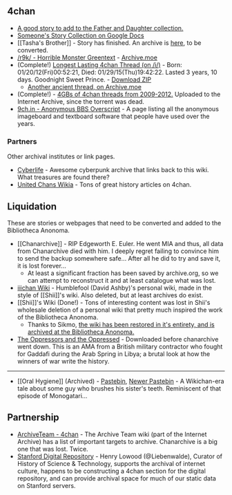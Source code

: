 ## 4chan

* [A good story to add to the Father and Daughter collection.](http://imgur.com/gallery/Tw5mdfx)
* [Someone's Story Collection on Google Docs](https://drive.google.com/folderview?id=0B49M2OVcxxc9dl9pYjBPaVN1YUE&usp=sharing)
* [[Tasha's Brother]] - Story has finished. An archive is [here](https://jumpshare.com/b/Yx5JQp8LQO5TrlegPXMg), to be converted.
* [/r9k/ - Horrible Monster Greentext](http://i.4cdn.org/qa/1422518532908.png) - [Archive.moe](https://archive.moe/r9k/thread/12829018/)
* (Complete!) [Longest Lasting 4chan Thread (on /i/)](http://bibanon.org/archives/4chan/i/384891/384891.html) - Born: 01/20/12(Fri)00:52:21, Died: 01/29/15(Thu)19:42:22. Lasted 3 years, 10 days. Goodnight Sweet Prince. - [Download ZIP](http://bibanon.org/archives/4chan/i/384891/i.384891.4chan.zip)
  * [Another ancient thread, on Archive.moe](https://archive.moe/po/thread/477604/#477604)
* (Complete!) - [4GBs of 4chan threads from 2009-2012.](https://archive.org/details/4chan-threads-2009-2012) Uploaded to the Internet Archive, since the torrent was dead.
* [9ch.in - Anonymous BBS Overscript](http://9ch.in/overscript/) - A page listing all the anonymous imageboard and textboard software that people have used over the years.

### Partners

Other archival institutes or link pages.

* [Cyberlife](http://jinteki.tk/index.html) - Awesome cyberpunk archive that links back to this wiki. What treasures are found there?
* [United Chans Wikia](http://unitedchans.wikia.com) - Tons of great history articles on 4chan.

## Liquidation

These are stories or webpages that need to be converted and added to the Bibliotheca Anonoma.

* [[Chanarchive]] - RIP Edgeworth E. Euler. He went MIA and thus, all data from Chanarchive died with him. I deeply regret failing to convince him to send the backup somewhere safe... After all he did to try and save it, it is lost forever...
  * At least a significant fraction has been saved by archive.org, so we can attempt to reconstruct it and at least catalogue what was lost.
* [iiichan Wiki](http://web.archive.org/web/*/http://wiki.iiichan.net/*) - Humblefool (David Ashby)'s personal wiki, made in the style of [[Shii]]'s wiki. Also deleted, but at least archives do exist.
* [[Shii]]'s Wiki (Done!) - Tons of interesting content was lost in Shii's wholesale deletion of a personal wiki that pretty much inspired the work of the Bibliotheca Anonoma.
  * Thanks to Sikmo, [the wiki has been restored in it's entirety, and is archived at the Bibliotheca Anonoma.](http://bibanon.github.io/everything-shii-knows/)
* [The Oppressors and the Oppressed](https://drive.google.com/file/d/0B7WYx7u6HJh_NXBrSEoyTHcxcW8/edit?usp=sharing) - Downloaded before chanarchive went down. This is an AMA from a British military contractor who fought for Gaddafi during the Arab Spring in Libya; a brutal look at how the winners of war write the history.

---

* [[Oral Hygiene]] (Archived) - [Pastebin](http://pastebin.com/Gt47E4Nr), [Newer Pastebin](http://pastebin.com/90nWJGPt) - A Wikichan-era tale about some guy who brushes his sister's teeth. Reminiscent of that episode of Monogatari...

## Partnership

* [ArchiveTeam - 4chan](http://www.archiveteam.org/index.php?title=4chan) - The Archive Team wiki (part of the Internet Archive) has a list of important targets to archive. Chanarchive is a big one that was lost. Twice.
* [Stanford Digital Repository](http://purl.stanford.edu/tf565pz4260) - Henry Lowood (@Liebenwalde), Curator of History of Science & Technology, supports the archival of internet culture, happens to be constructing a 4chan section for the digital repository, and can provide archival space for much of our static data on Stanford servers.